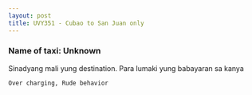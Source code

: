 ```yaml
---
layout: post
title: UVY351 - Cubao to San Juan only
---
```


### Name of taxi: Unknown

Sinadyang mali yung destination. Para lumaki yung babayaran sa kanya

```Over charging, Rude behavior```
